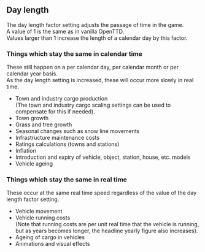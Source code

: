 ## Day length

The day length factor setting adjusts the passage of time in the game.  
A value of 1 is the same as in vanilla OpenTTD.  
Values larger than 1 increase the length of a calendar day by this factor.

### Things which stay the same in calendar time

These still happen on a per calendar day, per calendar month or per calendar year basis.  
As the day length setting is increased, these will occur more slowly in real time.

* Town and industry cargo production  
  (The town and industry cargo scaling settings can be used to compensate for this if needed).
* Town growth
* Grass and tree growth
* Seasonal changes such as snow line movements
* Infrastructure maintenance costs
* Ratings calculations (towns and stations)
* Inflation
* Introduction and expiry of vehicle, object, station, house, etc. models
* Vehicle ageing

### Things which stay the same in real time

These occur at the same real time speed regardless of the value of the day length factor setting.

* Vehicle movement
* Vehicle running costs  
  (Note that running costs are per unit real time that the vehicle is running, but as years becomes longer, the headline yearly figure also increases).
* Ageing of cargo in vehicles
* Animations and visual effects
